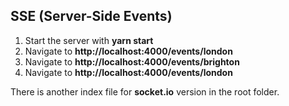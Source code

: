 ## SSE (Server-Side Events) ##

1. Start the server with **yarn start**
2. Navigate to **http://localhost:4000/events/london**
3. Navigate to **http://localhost:4000/events/brighton**
4. Navigate to **http://localhost:4000/events/london**

  
There is another index file for **socket.io** version in the root folder.
